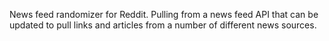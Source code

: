 News feed randomizer for Reddit. Pulling from a news feed API that can be updated to pull links and articles from a number of different news sources. 
